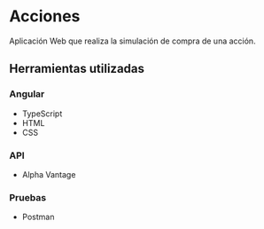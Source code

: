 # Acciones

Aplicación Web que realiza la simulación de compra de una acción.

## Herramientas utilizadas
### Angular
- TypeScript
- HTML
- CSS

### API 
- Alpha Vantage
### Pruebas
- Postman
